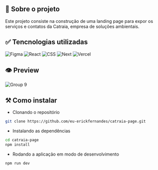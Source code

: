 ## 🎈 Sobre o projeto
Este projeto consiste na construção de uma landing page para expor os serviços e contatos da Catraia, empresa de soluções ambientais.

## ✅ Tencnologias utilizadas
![Figma](https://img.shields.io/badge/Figma-F24E1E?style=for-the-badge&logo=figma&logoColor=white)
![React](https://img.shields.io/badge/React-20232A?style=for-the-badge&logo=react&logoColor=61DAFB)
![CSS](https://img.shields.io/badge/CSS3-1572B6?style=for-the-badge&logo=css3&logoColor=white)
![Next](https://img.shields.io/badge/Next.js-000?logo=nextdotjs&logoColor=fff&style=for-the-badge)
![Vercel](https://img.shields.io/badge/Vercel-000000?style=for-the-badge&logo=vercel&logoColor=white)

## 👁 Preview
![Group 9](https://github.com/eu-erickfernandes/catraia-page/assets/44778115/09ab7653-5039-4cc4-919b-c53e7bf00e23)

## ⚒️ Como instalar

- Clonando o repositório
```bash
git clone https://github.com/eu-erickfernandes/catraia-page.git
```

- Instalando as dependências
```bash
cd catraia-page
npm install
```

- Rodando a aplicação em modo de desenvolvimento
```bash
npm run dev
```
